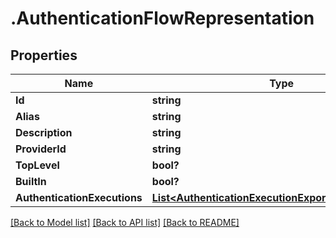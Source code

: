 # .AuthenticationFlowRepresentation
## Properties

Name | Type | Description | Notes
------------ | ------------- | ------------- | -------------
**Id** | **string** |  | [optional] 
**Alias** | **string** |  | [optional] 
**Description** | **string** |  | [optional] 
**ProviderId** | **string** |  | [optional] 
**TopLevel** | **bool?** |  | [optional] 
**BuiltIn** | **bool?** |  | [optional] 
**AuthenticationExecutions** | [**List&lt;AuthenticationExecutionExportRepresentation&gt;**](AuthenticationExecutionExportRepresentation.md) |  | [optional] 

[[Back to Model list]](../README.md#documentation-for-models) [[Back to API list]](../README.md#documentation-for-api-endpoints) [[Back to README]](../README.md)


